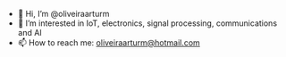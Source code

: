 - 👋 Hi, I’m @oliveiraarturm
- 👀 I’m interested in IoT, electronics, signal processing, communications and AI
- 📫 How to reach me: oliveiraarturm@hotmail.com


<!---
oliveiraarturm/oliveiraarturm is a ✨ special ✨ repository because its `README.md` (this file) appears on your GitHub profile.
You can click the Preview link to take a look at your changes.
--->
